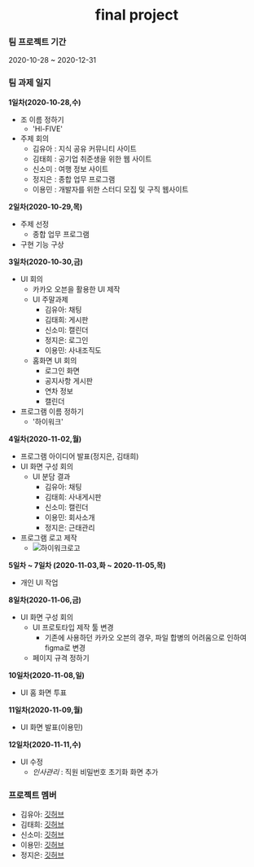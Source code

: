<div align="center">
        <h1>final project</h1>
  
</div>



### 팀 프로젝트 기간

2020-10-28 ~ 2020-12-31




### 팀 과제 일지

**1일차(2020-10-28,수)**

- 조 이름 정하기
  - 'Hl-FIVE'      
- 주제 회의
  - 김유아 : 지식 공유 커뮤니티 사이트
  - 김태희 : 공기업 취준생을 위한 웹 사이트
  - 신소미 : 여행 정보 사이트
  - 정지은 : 종합 업무 프로그램
  - 이용민 : 개발자를 위한 스터디 모집 및 구직 웹사이트
  
**2일차(2020-10-29,목)**

- 주제 선정
  - 종합 업무 프로그램 
- 구현 기능 구상

**3일차(2020-10-30,금)**

- UI 회의
  - 카카오 오븐을 활용한 UI 제작
   - UI 주말과제
     - 김유아: 채팅
     - 김태희: 게시판
     - 신소미: 캘린더
     - 정지은: 로그인
     - 이용민: 사내조직도
   - 홈화면 UI 회의
     - 로그인 화면
     - 공지사항 게시판
     - 연차 정보 
     - 캘린더
- 프로그램 이름 정하기
  - '하이워크'  

**4일차(2020-11-02,월)**

- 프로그램 아이디어 발표(정지은, 김태희)
- UI 화면 구성 회의
   - UI 분담 결과
     - 김유아: 채팅
     - 김태희: 사내게시판
     - 신소미: 캘린더 
     - 이용민: 회사소개
     - 정지은: 근태관리
- 프로그램 로고 제작
    - ![하이워크로고](https://user-images.githubusercontent.com/68311263/97892966-0c050700-1d74-11eb-9449-ae3dbeb69432.png)
  
**5일차 ~ 7일차 (2020-11-03,화 ~ 2020-11-05,목)**

- 개인 UI 작업

**8일차(2020-11-06,금)**

- UI 화면 구성 회의
   - UI 프로토타입 제작 툴 변경
     - 기존에 사용하던 카카오 오븐의 경우, 파일 합병의 어려움으로 인하여 figma로 변경
   - 페이지 규격 정하기
  
**10일차(2020-11-08,일)**

- UI 홈 화면 투표

**11일차(2020-11-09,월)**

- UI 화면 발표(이용민)

**12일차(2020-11-11,수)**

- UI 수정
   - <i>인사관리</i> : 직원 비밀번호 초기화 화면 추가 

### 프로젝트 멤버

- 김유아: [깃허브](https://github.com/KimYuah)
- 김태희: [깃허브](https://github.com/TaeheeKim15)
- 신소미: [깃허브](https://github.com/shin-so-mi)
- 이용민: [깃허브](https://github.com/LeeYongMin01)
- 정지은: [깃허브](https://github.com/j-jieun2)



